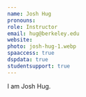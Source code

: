 ```yaml
---
name: Josh Hug
pronouns:
role: Instructor
email: hug@berkeley.edu
website:
photo: josh-hug-1.webp
spaaccess: true
dspdata: true
studentsupport: true
---
```


I am Josh Hug.
